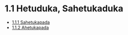 

# 1.1 Hetuduka, Sahetukaduka

* [1.1.1 Sahetukapada](1.1/1.1.1.md)
* [1.1.2 Ahetukapada](1.1/1.1.2.md)




